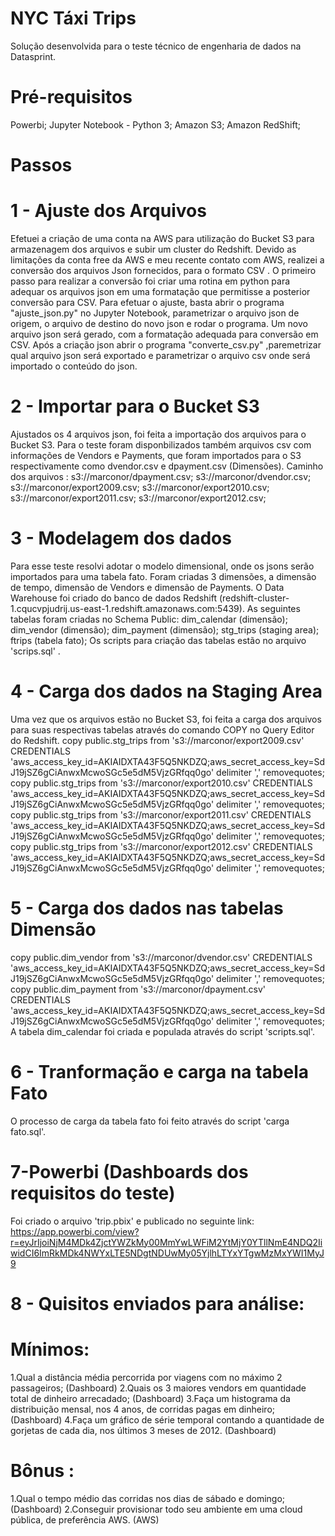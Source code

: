 # NYC Táxi Trips
Solução desenvolvida para o teste técnico de engenharia de dados na Datasprint. 
# Pré-requisitos
Powerbi;
Jupyter Notebook - Python 3;
Amazon S3; 
Amazon RedShift;
# Passos
# 1 - Ajuste dos Arquivos
Efetuei a criação de uma conta na AWS para utilização do Bucket S3 para armazenagem dos arquivos e subir um cluster do Redshift.
Devido as limitações da conta free da AWS e meu recente contato com AWS, realizei a conversão dos arquivos Json fornecidos, para o formato CSV .
O primeiro passo para realizar a conversão foi criar uma rotina em python para adequar os arquivos json em uma formatação que permitisse a posterior conversão para CSV.
Para efetuar o ajuste, basta abrir o programa "ajuste_json.py" no Jupyter Notebook, parametrizar o arquivo json de origem, o arquivo de destino do novo json e rodar o programa.
Um novo arquivo json será gerado, com a formatação adequada para conversão em CSV. Após a criação json abrir o programa "converte_csv.py" ,paremetrizar qual arquivo json será exportado e parametrizar o arquivo csv onde será importado o conteúdo do json.
# 2 - Importar para o Bucket S3
Ajustados os 4 arquivos json, foi feita a importação dos arquivos para o Bucket S3.
Para o teste foram disponbilizados também arquivos csv com informações de Vendors e Payments, que foram importados para o S3 respectivamente como dvendor.csv e dpayment.csv (Dimensões).
Caminho dos arquivos :
s3://marconor/dpayment.csv;
s3://marconor/dvendor.csv;
s3://marconor/export2009.csv;
s3://marconor/export2010.csv;
s3://marconor/export2011.csv;
s3://marconor/export2012.csv;
# 3 - Modelagem dos dados
Para esse teste resolvi adotar o modelo dimensional, onde os jsons serão importados para uma tabela fato. Foram criadas 3 dimensões, a dimensão de tempo, dimensão de Vendors e dimensão de Payments.
O Data Warehouse foi criado do banco de dados Redshift (redshift-cluster-1.cqucvpjudrij.us-east-1.redshift.amazonaws.com:5439).
As seguintes tabelas foram criadas no Schema Public:
dim_calendar (dimensão);
dim_vendor (dimensão);
dim_payment (dimensão);
stg_trips (staging area);
ftrips (tabela fato);
Os scripts para criação das tabelas estão no arquivo 'scrips.sql' .
# 4 - Carga dos dados na Staging Area 
Uma vez que os arquivos estão no Bucket S3, foi feita a carga dos arquivos para suas respectivas tabelas através do comando COPY no Query Editor do Redshift.
copy public.stg_trips from 's3://marconor/export2009.csv' CREDENTIALS 'aws_access_key_id=AKIAIDXTA43F5Q5NKDZQ;aws_secret_access_key=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' delimiter ',' removequotes;
copy public.stg_trips from 's3://marconor/export2010.csv' CREDENTIALS 'aws_access_key_id=AKIAIDXTA43F5Q5NKDZQ;aws_secret_access_key=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' delimiter ',' removequotes;
copy public.stg_trips from 's3://marconor/export2011.csv' CREDENTIALS 'aws_access_key_id=AKIAIDXTA43F5Q5NKDZQ;aws_secret_access_key=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' delimiter ',' removequotes;
copy public.stg_trips from 's3://marconor/export2012.csv' CREDENTIALS
'aws_access_key_id=AKIAIDXTA43F5Q5NKDZQ;aws_secret_access_key=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' delimiter ',' removequotes;
# 5 - Carga dos dados nas tabelas Dimensão
copy public.dim_vendor from 's3://marconor/dvendor.csv' CREDENTIALS 'aws_access_key_id=AKIAIDXTA43F5Q5NKDZQ;aws_secret_access_key=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' delimiter ',' removequotes;
copy public.dim_payment from 's3://marconor/dpayment.csv' CREDENTIALS 'aws_access_key_id=AKIAIDXTA43F5Q5NKDZQ;aws_secret_access_key=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' delimiter ',' removequotes;
A tabela dim_calendar foi criada e populada através do script 'scripts.sql'.
# 6 - Tranformação e carga na tabela Fato
O processo de carga da tabela fato foi feito através do script 'carga fato.sql'.
# 7-Powerbi (Dashboards dos requisitos do teste)
Foi criado o arquivo 'trip.pbix' e publicado no seguinte link:
https://app.powerbi.com/view?r=eyJrIjoiNjM4MDk4ZjctYWZkMy00MmYwLWFiM2YtMjY0YTllNmE4NDQ2IiwidCI6ImRkMDk4NWYxLTE5NDgtNDUwMy05YjlhLTYxYTgwMzMxYWI1MyJ9
# 8 - Quisitos enviados para análise:
  # Mínimos:
  1.Qual a distância média percorrida por viagens com no máximo 2 passageiros; (Dashboard)
  2.Quais os 3 maiores vendors em quantidade total de dinheiro arrecadado; (Dashboard)
  3.Faça um histograma da distribuição mensal, nos 4 anos, de corridas pagas em dinheiro; (Dashboard)
  4.Faça um gráfico de série temporal contando a quantidade de gorjetas de cada dia, nos últimos 3 meses de 2012. (Dashboard)
  # Bônus :
  1.Qual o tempo médio das corridas nos dias de sábado e domingo; (Dashboard)
	2.Conseguir provisionar todo seu ambiente em uma cloud pública, de preferência AWS. (AWS) 

  

  









